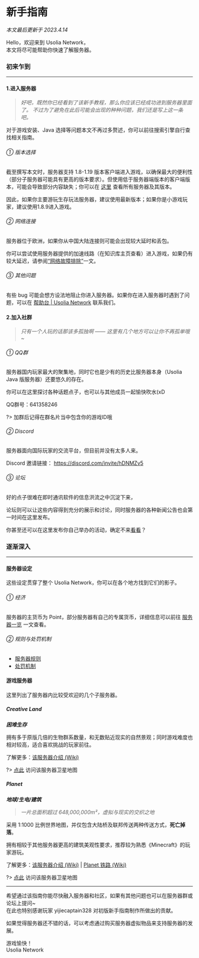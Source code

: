 # 新手指南

*本文最后更新于 2023.4.14*

Hello，欢迎来到 Usolia Network，<br>
本文将尽可能帮助你快速了解服务器。

### 初来乍到

----------

#### 1.进入服务器


> *好吧，既然你已经看到了该新手教程，那么你应该已经成功进到服务器里面了。*
> *不过为了避免在此后可能会出现的种种问题，我们还是写上这一条吧。*

对于游戏安装、Java 选择等问题本文不再过多赘述，你可以前往搜索引擎自行查找相关指南。

###### ① 版本选择

截至撰写本文时，服务器支持 1.8-1.19 版本客户端进入游戏，以确保最大的便利性（部分子服务器可能具有更高的版本要求）。但使用低于服务器端版本的客户端版本，可能会导致部分内容缺失；你可以在 [这里](https://docs.usolia.net/#/docs/server/servers) 查看所有服务器及其版本。

因此，如果你主要游玩生存玩法服务器，建议使用最新版本；如果你是小游戏玩家，建议使用1.8.9进入游戏。

###### ② 网络连接

服务器位于欧洲，如果你从中国大陆连接则可能会出现较大延时和丢包。

你可以尝试使用服务器提供的加速线路（在知识库主页查看）进入游戏，如果仍有较大延迟，请参阅[“网络故障排除”](https://docs.usolia.net/#/csje/network-troubleshoot)一文。

###### ③ 其他问题

有些 bug 可能会想方设法地阻止你进入服务器。如果你在进入服务器时遇到了问题，可以在 [帮助台 | Usolia Network](https://usolia.net/forums/support/) 联系我们。

#### 2.加入社群

> *只有一个人玩的话那该多孤独啊 ——*
> *这里有几个地方可以让你不再孤单哦 ~*

###### ① QQ群

服务器国内玩家最大的聚集地，同时它也是少有的历史比服务器本身（Usolia Java 版服务器）还要悠久的存在。

你可以在这里探讨各种话题点子，也可以与其他成员一起愉快吹水(xD

QQ群号：641358246

?> 加群后记得在群名片当中包含你的游戏ID哦

###### ② Discord 

服务器面向国际玩家的交流平台，但目前并没有太多人来。

Discord 邀请链接： https://discord.com/invite/hDNMZv5

###### ③ 论坛 

好的点子很难在即时通讯软件的信息洪流之中沉淀下来，

论坛则可以让这些内容得到充分的展示和讨论，同时服务器的各种新闻公告也会第一时间在这里发布。

你甚至还可以在这里发布你自己举办的活动，确定不来[看看](https://usolia.net/forums/%E7%A4%BE%E5%8C%BA%E6%B4%BB%E5%8A%A8.12/)？

### 逐渐深入

----------

#### 服务器设定

这些设定贯穿了整个 Usolia Network，你可以在各个地方找到它们的影子。

###### ① 经济

服务器的主货币为 Point，部分服务器有自己的专属货币，详细信息可以前往 [服务器一览](https://docs.usolia.net/#/docs/server/servers) 一文查看。

###### ② 规则与处罚机制

 - [服务器规则](https://usolia.net/rules)
 - [处罚机制](https://docs.usolia.net/#/mechanism/punishments)


#### 游戏服务器

这里列出了服务器内比较受欢迎的几个子服务器。

##### Creative Land

***困难生存***

拥有多于原版几倍的生物群系数量，和无数贴近现实的自然景观；同时游戏难度也相对较高，适合喜欢挑战的玩家前往。

了解更多：[该服务器介绍 (Wiki)](https://wiki.usolia.net/index.php?title=Creative_Land_II)

?> [点此](https://satellite.usolia.net/cl) 访问该服务器卫星地图

##### Planet

***地球/生电/建筑***

> *一片总面积超过 648,000,000m²，虚拟与现实的交织之地*

采用 1:1000 比例世界地图，并仅包含大陆桥及联邦传送两种传送方式，**死亡掉落**。

拥有相较于其他服务器更高的建筑美观性要求，推荐较为熟悉《Minecraft》的玩家游玩。

了解更多：[该服务器介绍 (Wiki)](https://wiki.usolia.net/index.php?title=Planet) | [Planet 铁路 (Wiki)](https://wiki.usolia.net/index.php?title=Planet%E9%93%81%E8%B7%AF)

?> [点此](https://satellite.usolia.net/pl) 访问该服务器卫星地图
 
 
----------

希望通过该指南你能尽快融入服务器和社区，如果有其他问题也可以在服务器群或论坛上提问~<br>
在此也特别感谢玩家 yijiecaptain328 对初版新手指南制作所做出的贡献。

如果觉得服务器还不错的话，可以考虑通过购买服务器虚拟物品来支持服务器的发展。

游戏愉快！<br>
Usolia Network
